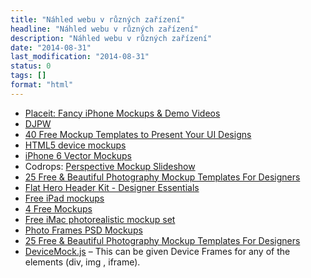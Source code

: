 ```yaml
---
title: "Náhled webu v různých zařízení"
headline: "Náhled webu v různých zařízení"
description: "Náhled webu v různých zařízení"
date: "2014-08-31"
last_modification: "2014-08-31"
status: 0
tags: []
format: "html"
---
```


<ul>
  <li><a href="https://placeit.net/">Placeit: Fancy iPhone Mockups &amp; Demo Videos </a></li>
  <li><a href="http://diskuse.jakpsatweb.cz/?action=vthread&forum=3&topic=158155">DJPW</a></li>
  
  <li><a href="http://line25.com/articles/40-free-mockup-templates-to-present-your-ui-designs">40 Free Mockup Templates to Present Your UI Designs</a></li>
  
  <li><a href="http://aarnis.com/pixelsign/demo.html">HTML5 device mockups</a></li>
  
  <li><a href="http://pixelbuddha.net/freebie/iphone-6-mockups">iPhone 6 Vector Mockups</a></li>
  
  <li>Codrops: <a href="http://tympanus.net/codrops/2014/11/21/perspective-mockup-slideshow/">Perspective Mockup Slideshow </a></li>
  
  <li><a href="http://webdesignledger.com/freebies/25-free-photography-mockup-templates-for-designers">25 Free &amp; Beautiful Photography Mockup Templates For Designers</a></li>
  
  <li><a href="http://medialoot.com/item/flat-designer-essentials-illustration/">Flat Hero Header Kit - Designer Essentials</a></li>
  
  <li><a href="https://dribbble.com/shots/1816627-Free-iPad-mockups">Free iPad mockups</a></li>
  
  <li><a href="https://dribbble.com/shots/1805126-4-Free-Mockups">4 Free Mockups</a></li>
  
  <li><a href="http://www.oxygenna.com/freebies/free-imac-photorealistic-mockup-set"> 
 Free iMac photorealistic mockup set</a></li>
  
  <li><a href="http://www.graphicsfuel.com/2014/11/photo-frames-psd-mockups/">Photo Frames PSD Mockups</a></li>
  
  <li><a href="http://webdesignledger.com/freebies/25-free-photography-mockup-templates-for-designers">25 Free &amp; Beautiful Photography Mockup Templates For Designers</a></li>
  
  <li><a href="https://github.com/rm-labo/devicemock">DeviceMock.js</a> – This can be given Device Frames for any of the elements (div, img , iframe).</li>
</ul>
